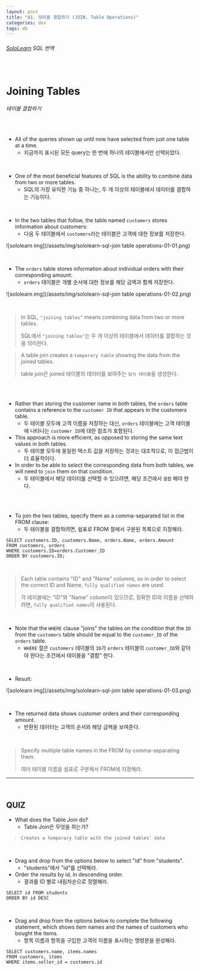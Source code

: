 ```yaml
---
layout: post
title: "01. 테이블 결합하기 (JOIN, Table Operations)"
categories: dev
tags: db
---
```


###### [SoloLearn](https://www.sololearn.com) SQL 번역

<br>

# Joining Tables

###### 테이블 결합하기

<br>

- All of the queries shown up until now have selected from just one table at a time.
  - 지금까지 표시된 모든 query는 한 번에 하나의 테이블에서만 선택되었다.

<br>

- One of the most beneficial features of SQL is the ability to combine data from two or more tables.
  - SQL의 가장 유익한 기능 중 하나는, 두 개 이상의 테이블에서 데이터를 결합하는 기능이다.

<br>

- In the two tables that follow, the table named `customers` stores information about customers:
  - 다음 두 테이블에서 `customers`라는 테이블은 고객에 대한 정보를 저장한다.

![sololearn img](/assets/img/sololearn-sql-join table operations-01-01.png)

<br>

- The `orders` table stores information about individual orders with their corresponding amount:
  - `orders` 테이블은 개별 순서에 대한 정보를 해당 금액과 함께 저장한다.

![sololearn img](/assets/img/sololearn-sql-join table operations-01-02.png)

<br>

> In SQL, `"joining tables"` means combining data from two or more tables.
>
> SQL에서 `"joining tables"`는 두 개 이상의 테이블에서 데이터를 결합하는 것을 의미한다.

> A table join creates a `temporary table` showing the data from the joined tables.
>
> table join은 joined 테이블의 데이터를 보여주는 `임시 테이블`을 생성한다.

<br>

<br>

- Rather than storing the customer name in both tables, the `orders` table contains a reference to the `customer ID` that appears in the customers table.
  - 두 테이블 모두에 고객 이름을 저장하는 대신, `orders` 테이블에는 고객 테이블에 나타나는 `customer ID`에 대한 참조가 포함된다.
- This approach is more efficient, as opposed to storing the same text values in both tables.
  - 두 테이블 모두에 동일한 텍스트 값을 저장하는 것과는 대조적으로, 이 접근법이 더 효율적이다.
- In order to be able to select the corresponding data from both tables, we will need to `join` them on that condition.
  - 두 테이블에서 해당 데이터를 선택할 수 있으려면, 해당 조건에서 `결합` 해야 한다.

<br>

<br>

- To join the two tables, specify them as a comma-separated list in the FROM clause:
  - 두 테이블을 결합하려면, 쉼표로 FROM 절에서 구분된 목록으로 지정해라.

```mysql
SELECT customers.ID, customers.Name, orders.Name, orders.Amount
FROM customers, orders
WHERE customers.ID=orders.Customer_ID
ORDER BY customers.ID;
```

<br>

> Each table contains "ID" and "Name" columns, so in order to select the correct ID and Name, `fully qualified names` are used.
>
> 각 테이블에는 "ID"와 "Name" column이 있으므로, 정확한 ID와 이름을 선택하려면, `fully qualified names`이 사용된다.

<br>

- Note that the `WHERE` clause "joins" the tables on the condition that the `ID` from the `customers` table should be equal to the `customer_ID` of the `orders` table.
  - `WHERE` 절은 `customers` 테이블의 `ID`가 `orders` 테이블의 `customer_ID`와 같아야 한다는 조건에서 테이블을 "결합" 한다.

<br>

- Result:

![sololearn img](/assets/img/sololearn-sql-join table operations-01-03.png)

<br>

- The returned data shows customer orders and their corresponding amount.
  - 반환된 데이터는 고객의 순서와 해당 금액을 보여준다.

<br>

> Specify multiple table names in the FROM by comma-separating them.
>
> 여러 테이블 이름을 쉼표로 구분해서 FROM에 지정해라.

------

<br>

## QUIZ

- What does the Table Join do?
  - Table Join은 무엇을 하는가?

> `Creates a temporary table with the joined tables' data`

<br>

- Drag and drop from the options below to select "id" from "students".
  - "students"에서 "id"를 선택해라.
- Order the results by id, in descending order.
  - 결과를 ID 별로 내림차순으로 정렬해라.

```mysql
SELECT id FROM students
ORDER BY id DESC
```

<br>

- Drag and drop from the options below to complete the following statement, which shows item names and the names of customers who bought the items.
  - 항목 이름과 항목을 구입한 고객의 이름을 표시하는 명령문을 완성해라.

```mysql
SELECT customers.name, items.names
FROM customers, items
WHERE items.seller_id = customers.id
```

<br>
